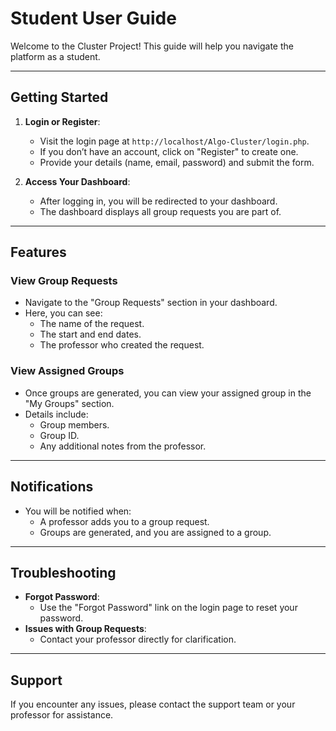 # Student User Guide

Welcome to the Cluster Project! This guide will help you navigate the platform as a student.

---

## **Getting Started**

1. **Login or Register**:
   - Visit the login page at `http://localhost/Algo-Cluster/login.php`.
   - If you don’t have an account, click on "Register" to create one.
   - Provide your details (name, email, password) and submit the form.

2. **Access Your Dashboard**:
   - After logging in, you will be redirected to your dashboard.
   - The dashboard displays all group requests you are part of.

---

## **Features**

### **View Group Requests**
- Navigate to the "Group Requests" section in your dashboard.
- Here, you can see:
  - The name of the request.
  - The start and end dates.
  - The professor who created the request.

### **View Assigned Groups**
- Once groups are generated, you can view your assigned group in the "My Groups" section.
- Details include:
  - Group members.
  - Group ID.
  - Any additional notes from the professor.

---

## **Notifications**
- You will be notified when:
  - A professor adds you to a group request.
  - Groups are generated, and you are assigned to a group.

---

## **Troubleshooting**
- **Forgot Password**:
  - Use the "Forgot Password" link on the login page to reset your password.
- **Issues with Group Requests**:
  - Contact your professor directly for clarification.

---

## **Support**
If you encounter any issues, please contact the support team or your professor for assistance.